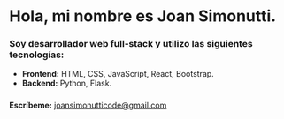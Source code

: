 # Hola, mi nombre es **Joan Simonutti**.

### Soy desarrollador web full-stack y utilizo las siguientes tecnologías:

- **Frontend:** HTML, CSS, JavaScript, React, Bootstrap.
- **Backend:** Python, Flask.

### 
**Escríbeme:** [joansimonutticode@gmail.com](mailto:joansimonutticode@gmail.com)

